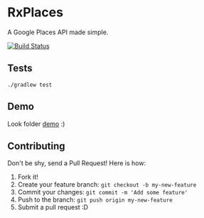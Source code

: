 # RxPlaces
A Google Places API made simple.  

[![Build Status](https://travis-ci.org/99Taxis/RxPlaces.svg?branch=master)](https://travis-ci.org/99Taxis/RxPlaces)
  

## Tests
`./gradlew test`


## Demo
Look folder [demo](https://github.com/99Taxis/RxPlaces/tree/master/demo)  :) 

## Contributing

Don't be shy, send a Pull Request! Here is how:

1. Fork it!
2. Create your feature branch: `git checkout -b my-new-feature`
3. Commit your changes: `git commit -m 'Add some feature'`
4. Push to the branch: `git push origin my-new-feature`
5. Submit a pull request :D